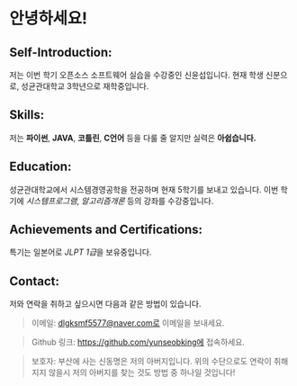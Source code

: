 # 안녕하세요!


## Self-Introduction:
저는 이번 학기 오픈소스 소프트웨어 실습을 수강중인 신윤섭입니다.
현재 학생 신분으로, 성균관대학교 3학년으로 재학중입니다.

## Skills:
저는 **파이썬**, **JAVA**, **코틀린**, **C언어** 등을 다룰 줄 알지만 실력은 **아쉽습니다.**    

## Education:
성균관대학교에서 시스템경영공학을 전공하며 현재 5학기를 보내고 있습니다.
이번 학기에 *시스템프로그램*, *알고리즘개론* 등의 강좌를 수강중입니다.

## Achievements and Certifications:
특기는 일본어로 *JLPT 1급*을 보유중입니다.

## Contact:
저와 연락을 취하고 싶으시면 다음과 같은 방법이 있습니다.

> 이메일: 
> dlgksmf5577@naver.com로 이메일을 보내세요.

> Github 링크: 
> https://github.com/yunseobking에 접속하세요.

> 보호자:
> 부산에 사는 신동명은 저의 아버지입니다. 
> 위의 수단으로도 연락이 취해지지 않을시 저의 아버지를 찾는 것도 방법 중 하나일 것입니다!
